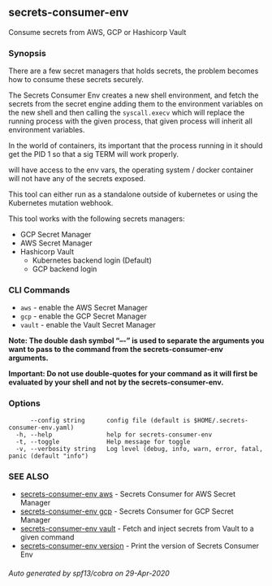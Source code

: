 ## secrets-consumer-env

Consume secrets from AWS, GCP or Hashicorp Vault

### Synopsis

There are a few secret managers that holds secrets, the problem becomes how to consume these secrets
securely.

The Secrets Consumer Env creates a new shell environment, and fetch the secrets from the secret engine
adding them to the environment variables on the new shell and then calling the `syscall.execv` which will
replace the running process with the given process, that given process will inherit all environment variables.

In the world of containers, its important that the process running in it should get the PID 1 so
that a sig TERM will work properly.

will have access to the env vars, the operating system / docker container will not have any of the
secrets exposed.

This tool can either run as a standalone outside of kubernetes or using the Kubernetes mutation webhook.

This tool works with the following secrets managers:

* GCP Secret Manager
* AWS Secret Manager
* Hashicorp Vault
  * Kubernetes backend login (Default)
  * GCP backend login

### CLI Commands

* `aws`  - enable the AWS Secret Manager
* `gcp`  - enable the GCP Secret Manager
* `vault`  - enable the Vault Secret Manager

**Note: The double dash symbol “–-” is used to separate the arguments you want to pass to the command from the secrets-consumer-env arguments.**

**Important: Do not use double-quotes for your command as it will first be evaluated by your shell and not by the secrets-consumer-env.**

### Options

```
      --config string      config file (default is $HOME/.secrets-consumer-env.yaml)
  -h, --help               help for secrets-consumer-env
  -t, --toggle             Help message for toggle
  -v, --verbosity string   Log level (debug, info, warn, error, fatal, panic (default "info")
```

### SEE ALSO

* [secrets-consumer-env aws](secrets-consumer-env_aws.md)	 - Secrets Consumer for AWS Secret Manager
* [secrets-consumer-env gcp](secrets-consumer-env_gcp.md)	 - Secrets Consumer for GCP Secret Manager
* [secrets-consumer-env vault](secrets-consumer-env_vault.md)	 - Fetch and inject secrets from Vault to a given command
* [secrets-consumer-env version](secrets-consumer-env_version.md)	 - Print the version of Secrets Consumer Env

###### Auto generated by spf13/cobra on 29-Apr-2020
